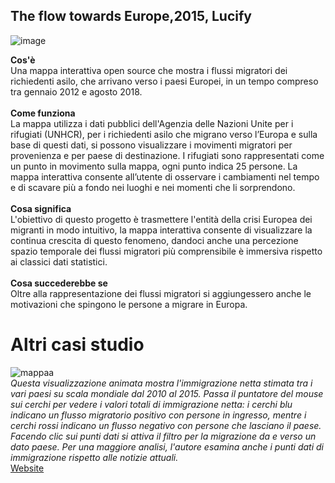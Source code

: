 ## The flow towards Europe,2015, Lucify
![image](https://user-images.githubusercontent.com/77029849/122054996-7ab94100-cde8-11eb-8150-906802df58c6.png)

**Cos'è** 
<br/> Una mappa interattiva open source che mostra i flussi migratori dei richiedenti asilo, che arrivano verso i paesi Europei, in un tempo compreso tra gennaio 2012 e agosto 2018.
<br/><br/>**Come funziona** 
<br/> La mappa utilizza i dati pubblici dell'Agenzia delle Nazioni Unite per i rifugiati (UNHCR), per i richiedenti asilo che migrano verso l’Europa e sulla base di questi dati, si possono visualizzare i movimenti migratori per provenienza e per paese di destinazione. I rifugiati sono rappresentati come un punto in movimento sulla mappa, ogni punto indica 25 persone. La mappa interattiva consente all’utente di osservare i cambiamenti nel tempo e di scavare più a fondo nei luoghi e nei momenti che li sorprendono.
<br/><br/>**Cosa significa**
 <br/> L'obiettivo di questo progetto è trasmettere l'entità della crisi Europea dei migranti in modo intuitivo, la mappa interattiva consente di visualizzare la continua crescita di questo fenomeno, dandoci anche una percezione spazio temporale dei flussi migratori più comprensibile è immersiva rispetto ai classici dati statistici.
<br/><br/>**Cosa succederebbe se**
<br/> Oltre alla rappresentazione dei flussi migratori si aggiungessero anche le motivazioni che spingono le persone a migrare in Europa. 
# Altri casi studio

![mappaa](https://user-images.githubusercontent.com/77029849/122055773-41cd9c00-cde9-11eb-9409-eb29c37efdf7.JPG)
<br>
*Questa visualizzazione animata mostra l'immigrazione netta stimata tra i vari paesi su scala mondiale dal 2010 al 2015. Passa il puntatore del mouse sui cerchi per vedere i valori totali di immigrazione netta: i cerchi blu indicano un flusso migratorio positivo con persone in ingresso, mentre i cerchi rossi indicano un flusso negativo con persone che lasciano il paese. Facendo clic sui punti dati si attiva il filtro per la migrazione da e verso un dato paese. Per una maggiore analisi, l'autore esamina anche i punti dati di immigrazione rispetto alle notizie attuali.*
<br>
[Website](http://metrocosm.com/global-immigration-map/)
